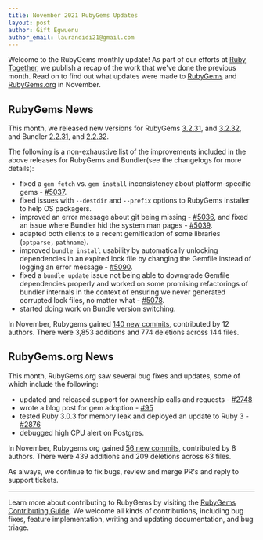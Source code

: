 ```yaml
---
title: November 2021 RubyGems Updates
layout: post
author: Gift Egwuenu
author_email: laurandidi21@gmail.com
---
```


Welcome to the RubyGems monthly update! As part of our efforts at [Ruby Together](http://rubytogether.org/), we publish a recap of the work that we've done the previous month. Read on to find out what updates were made to [RubyGems](https://github.com/rubygems/rubygems) and [RubyGems.org](https://github.com/rubygems/rubygems.org) in November.

## RubyGems News

This month, we released new versions for RubyGems [3.2.31](https://github.com/rubygems/rubygems/blob/master/CHANGELOG.md#3231--2021-11-08), and [3.2.32](https://github.com/rubygems/rubygems/blob/master/CHANGELOG.md#3232--2021-11-23), and Bundler [2.2.31](https://github.com/rubygems/rubygems/blob/master/bundler/CHANGELOG.md#2231-november-8-2021), and [2.2.32](https://github.com/rubygems/rubygems/blob/master/bundler/CHANGELOG.md#2232-november-23-2021).

The following is a non-exhaustive list of the improvements included in the above releases for RubyGems and Bundler(see the changelogs for more details):

- fixed a `gem fetch` vs. `gem install` inconsistency about platform-specific gems - [#5037](https://github.com/rubygems/rubygems/pull/5037).
-  fixed issues with `--destdir` and `--prefix` options to RubyGems installer to help OS packagers. 
- improved an error message about git being missing - [#5036](https://github.com/rubygems/rubygems/pull/5036), and fixed an issue where Bundler hid the system man pages - [#5039](https://github.com/rubygems/rubygems/pull/5039).
- adapted both clients to a recent gemification of some libraries (`optparse,` `pathname`).
- improved `bundle install` usability by automatically unlocking dependencies in an expired lock file by changing the Gemfile instead of logging an error message - [#5090](https://github.com/rubygems/rubygems/pull/5090).
-  fixed a `bundle update` issue not being able to downgrade Gemfile dependencies properly and worked on some promising refactorings of bundler internals in the context of ensuring we never generated corrupted lock files, no matter what - [#5078](https://github.com/rubygems/rubygems/pull/5078).
- started doing work on Bundle version switching.

In November, Rubygems gained [140 new commits](https://github.com/rubygems/rubygems/compare/master@%7B2021-11-01%7D...master@%7B2021-11-30%7D), contributed by 12 authors. There were 3,853 additions and 774 deletions across  144 files.

## RubyGems.org News

This month, RubyGems.org saw several bug fixes and updates, some of which include the following:

- updated and released support for ownership calls and requests - [#2748](https://github.com/rubygems/rubygems.org/pull/2748)
- wrote a blog post for gem adoption - [#95](https://github.com/rubygems/rubygems.github.io/pull/95)
- tested Ruby 3.0.3 for memory leak and deployed an update to Ruby 3 - [#2876]( https://github.com/rubygems/rubygems.org/pull/2876)
- debugged high CPU alert on Postgres.

In November, Rubygems.org gained [56 new commits](https://github.com/rubygems/rubygems.org/compare/master@%7B2021-11-01%7D...master@%7B2021-11-30%7D), contributed by 8 authors. There were 439 additions and  209 deletions across 63 files.

As always, we continue to fix bugs, review and merge PR's and reply to support tickets.

---
Learn more about contributing to RubyGems by visiting the [RubyGems Contributing Guide](https://github.com/rubygems/rubygems/blob/master/CONTRIBUTING.md#how-to-contribute). We welcome all kinds of contributions, including bug fixes, feature implementation, writing and updating documentation, and bug triage.